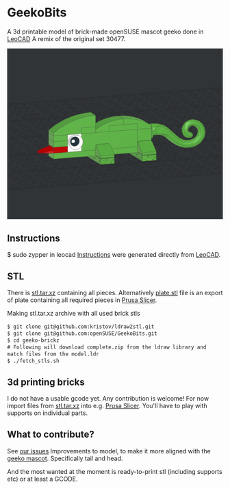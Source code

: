 # GeekoBits
A 3d printable model of brick-made openSUSE mascot geeko done in [LeoCAD](https://www.leocad.org/)
A remix of the original set 30477.

![Screenshot](https://github.com/openSUSE/GeekoBits/blob/main/screenshot.png?raw=true)

## Instructions

$ sudo zypper in leocad
[Instructions](https://github.com/openSUSE/GeekoBits/blob/main/instructions.pdf) were generated directly from [LeoCAD](https://www.leocad.org/).


## STL

There is [stl.tar.xz](https://github.com/openSUSE/GeekoBits/blob/main/stl.tar.xz) containing all pieces. Alternatively [plate.stl](https://github.com/openSUSE/GeekoBits/blob/main/plate.stl) file is an export of plate containing all required pieces in [Prusa Slicer](https://flathub.org/apps/com.prusa3d.PrusaSlicer).

Making stl.tar.xz archive with all used brick stls

```
$ git clone git@github.com:kristov/ldraw2stl.git
$ git clone git@github.com:openSUSE/GeekoBits.git
$ cd geeko-brickz
# Following will download complete.zip from the ldraw library and match files from the model.ldr
$ ./fetch_stls.sh
```

## 3d printing bricks

I do not have a usable gcode yet. Any contribution is welcome!
For now import files from [stl.tar.xz](https://github.com/openSUSE/GeekoBits/blob/main/stl.tar.xz ) into e.g. [Prusa Slicer](https://flathub.org/apps/com.prusa3d.PrusaSlicer). You'll have to play with supports on individual parts.


## What to contribute?

See [our issues](https://github.com/openSUSE/GeekoBits/issues)
Improvements to model, to make it more aligned with the [geeko mascot](https://github.com/openSUSE/artwork/blob/master/logos/official/geeko-color.svg).
Specifically tail and head.

And the most wanted at the moment is ready-to-print stl (including supports etc) or at least a GCODE.


